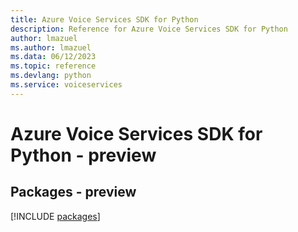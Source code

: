 ```yaml
---
title: Azure Voice Services SDK for Python
description: Reference for Azure Voice Services SDK for Python
author: lmazuel
ms.author: lmazuel
ms.data: 06/12/2023
ms.topic: reference
ms.devlang: python
ms.service: voiceservices
---
```

# Azure Voice Services SDK for Python - preview
## Packages - preview
[!INCLUDE [packages](voice-services-index.md)]